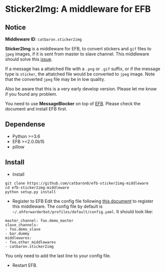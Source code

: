 # Sticker2Img: A middleware for EFB 

## Notice

**Middleware ID**: `catbaron.sticker2img`

**Sticker2Img** is a middleware for EFB, to convert stickers and `gif` files to `jpeg` images, if it is sent from master to slave channel. This middleware should solve this [issue](https://github.com/blueset/efb-wechat-slave/issues/48#issue-439681479). 

If a message has a attatched file with a `.png` or `.gif` suffix, or if the message type is `sticker`, the attatched file would be converted to `jpeg` image. 
Note that the converted `jpeg` file may be in low quality.

Also be aware that this is a very early develop version. Please let me know if you found any problem.

You need to use **MessageBlocker** on top of [EFB](https://ehforwarderbot.readthedocs.io). Please check the document and install EFB first.

## Dependense

* Python >=3.6
* EFB >=2.0.0b15
* pillow

## Install

* Install 
```
git clone https://github.com/catbaron0/efb-sticker2img-middleware
cd efb-sticker2img-middleware
python setup.py install
```
* Register to EFB
Edit the config file following [this document](https://ehforwarderbot.readthedocs.io/en/latest/getting-started.html) to register this middleware. The config file by default is `~/.ehforwarderbot/profiles/default/config.yaml`. It should look like:

```
master_channel: foo.demo_master
slave_channels:
- foo.demo_slave
- bar.dummy
middlewares:
- foo.other_middlewares
- catbaron.sticker2img
```

You only need to add the last line to your config file.

* Restart EFB.
